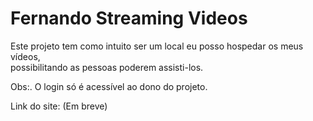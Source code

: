 # Fernando Streaming Videos

Este projeto tem como intuito ser um local eu posso hospedar os meus vídeos,<br>
possibilitando as pessoas poderem assisti-los.<br>


Obs:. O login só é acessível ao dono do projeto.


Link do site: (Em breve)
